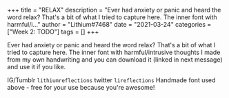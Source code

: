 +++
title = "RELAX"
description = "Ever had anxiety or panic and heard the word relax? That's a bit of what I tried to capture here. The inner font with harmful/i..."
author = "Lithium#7468"
date = "2021-03-24"
categories = ["Week 2: TODO"]
tags = []
+++

Ever had anxiety or panic and heard the word relax? That's a bit of what I tried to capture here. The inner font with harmful/intrusive thoughts I made from my own handwriting and you can download it (linked in next message) and use it if you like. 

IG/Tumblr `lithiumreflections` twitter `lireflections`
Handmade font used above - free for your use because you're awesome!
